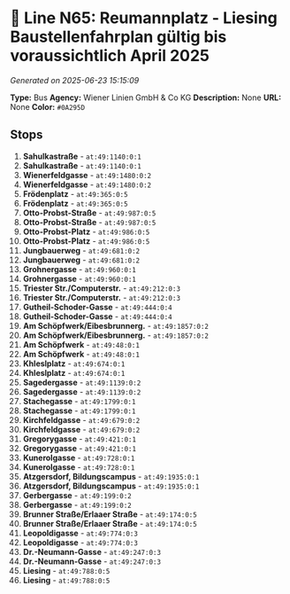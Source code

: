 # 🚌 Line N65: Reumannplatz - Liesing Baustellenfahrplan gültig bis voraussichtlich April 2025

*Generated on 2025-06-23 15:15:09*

**Type:** Bus
**Agency:** Wiener Linien GmbH & Co KG
**Description:** None
**URL:** None
**Color:** `#0A295D`

## Stops

1. **Sahulkastraße** - `at:49:1140:0:1`
2. **Sahulkastraße** - `at:49:1140:0:1`
3. **Wienerfeldgasse** - `at:49:1480:0:2`
4. **Wienerfeldgasse** - `at:49:1480:0:2`
5. **Frödenplatz** - `at:49:365:0:5`
6. **Frödenplatz** - `at:49:365:0:5`
7. **Otto-Probst-Straße** - `at:49:987:0:5`
8. **Otto-Probst-Straße** - `at:49:987:0:5`
9. **Otto-Probst-Platz** - `at:49:986:0:5`
10. **Otto-Probst-Platz** - `at:49:986:0:5`
11. **Jungbauerweg** - `at:49:681:0:2`
12. **Jungbauerweg** - `at:49:681:0:2`
13. **Grohnergasse** - `at:49:960:0:1`
14. **Grohnergasse** - `at:49:960:0:1`
15. **Triester Str./Computerstr.** - `at:49:212:0:3`
16. **Triester Str./Computerstr.** - `at:49:212:0:3`
17. **Gutheil-Schoder-Gasse** - `at:49:444:0:4`
18. **Gutheil-Schoder-Gasse** - `at:49:444:0:4`
19. **Am Schöpfwerk/Eibesbrunnerg.** - `at:49:1857:0:2`
20. **Am Schöpfwerk/Eibesbrunnerg.** - `at:49:1857:0:2`
21. **Am Schöpfwerk** - `at:49:48:0:1`
22. **Am Schöpfwerk** - `at:49:48:0:1`
23. **Khleslplatz** - `at:49:674:0:1`
24. **Khleslplatz** - `at:49:674:0:1`
25. **Sagedergasse** - `at:49:1139:0:2`
26. **Sagedergasse** - `at:49:1139:0:2`
27. **Stachegasse** - `at:49:1799:0:1`
28. **Stachegasse** - `at:49:1799:0:1`
29. **Kirchfeldgasse** - `at:49:679:0:2`
30. **Kirchfeldgasse** - `at:49:679:0:2`
31. **Gregorygasse** - `at:49:421:0:1`
32. **Gregorygasse** - `at:49:421:0:1`
33. **Kunerolgasse** - `at:49:728:0:1`
34. **Kunerolgasse** - `at:49:728:0:1`
35. **Atzgersdorf, Bildungscampus** - `at:49:1935:0:1`
36. **Atzgersdorf, Bildungscampus** - `at:49:1935:0:1`
37. **Gerbergasse** - `at:49:199:0:2`
38. **Gerbergasse** - `at:49:199:0:2`
39. **Brunner Straße/Erlaaer Straße** - `at:49:174:0:5`
40. **Brunner Straße/Erlaaer Straße** - `at:49:174:0:5`
41. **Leopoldigasse** - `at:49:774:0:3`
42. **Leopoldigasse** - `at:49:774:0:3`
43. **Dr.-Neumann-Gasse** - `at:49:247:0:3`
44. **Dr.-Neumann-Gasse** - `at:49:247:0:3`
45. **Liesing** - `at:49:788:0:5`
46. **Liesing** - `at:49:788:0:5`